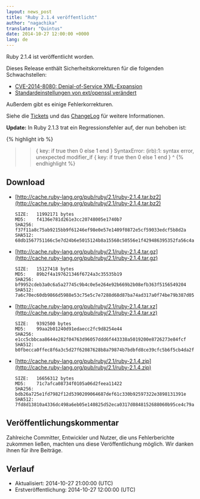 ```yaml
---
layout: news_post
title: "Ruby 2.1.4 veröffentlicht"
author: "nagachika"
translator: "Quintus"
date: 2014-10-27 12:00:00 +0000
lang: de
---
```


Ruby 2.1.4 ist veröffentlicht worden.

Dieses Release enthält Sicherheitskorrekturen für die folgenden Schwachstellen:

* [CVE-2014-8080: Denial-of-Service XML-Expansion](https://www.ruby-lang.org/de/news/2014/10/27/rexml-dos-cve-2014-8080/)
* [Standardeinstellungen von ext/openssl verändert](https://www.ruby-lang.org/de/news/2014/10/27/changing-default-settings-of-ext-openssl/)

Außerdem gibt es einige Fehlerkorrekturen.

Siehe die
[Tickets](https://bugs.ruby-lang.org/projects/ruby-21/issues?set_filter=1&amp;status_id=5)
und das
[ChangeLog](http://svn.ruby-lang.org/repos/ruby/tags/v2_1_4/ChangeLog)
für weitere Informationen.

**Update:** In Ruby 2.1.3 trat ein Regressionsfehler auf, der nun behoben ist:

{% highlight irb %}
>> { key: if true then 0 else 1 end }
SyntaxError: (irb):1: syntax error, unexpected modifier_if
{ key: if true then 0 else 1 end }
         ^
{% endhighlight %}

## Download

* [http://cache.ruby-lang.org/pub/ruby/2.1/ruby-2.1.4.tar.bz2](http://cache.ruby-lang.org/pub/ruby/2.1/ruby-2.1.4.tar.bz2)

      SIZE:   11992171 bytes
      MD5:    f4136e781d261e3cc20748005e1740b7
      SHA256: f37f11a8c75ab9215bb9f61246ef98e0e57e1409f0872e5cf59033edcf5b8d2a
      SHA512: 68db1567751166c5e7d24b6e5015124b8a15568c50556e1f429486395352fa56c4a195a74820ab135697924149d014b445b345a1b9755678aaf824fba79c606b

* [http://cache.ruby-lang.org/pub/ruby/2.1/ruby-2.1.4.tar.gz](http://cache.ruby-lang.org/pub/ruby/2.1/ruby-2.1.4.tar.gz)

      SIZE:   15127418 bytes
      MD5:    89b2f4a197621346f6724a3c35535b19
      SHA256: bf9952cdeb3a0c6a5a27745c9b4c0e5e264e92b669b2b08efb363f5156549204
      SHA512: 7a6c70ec60db9866d5988e53c75e5c7e7288d68d87ba74ad317a0f74be79b387d05f665d9273d24dc64edc011d396b6396d2c7b1de6fd6a03569103e5acdcc36

* [http://cache.ruby-lang.org/pub/ruby/2.1/ruby-2.1.4.tar.xz](http://cache.ruby-lang.org/pub/ruby/2.1/ruby-2.1.4.tar.xz)

      SIZE:   9392500 bytes
      MD5:    99aa2b01240d91edaecc2fc9d8254e44
      SHA256: e1cc5cbbcaa8644e282f04763d96057ddd6f443338a5019200e8726273e84fcf
      SHA512: b0fbecca0ffec8f6a3c5d27f62087628b8a79874b7bdbfd8ce39cfc5b6f5cb4da2f8a3e6031abae9c59273cf629f41cf5987e2a5f4c083b0f3a3b02eeb5d7dca

* [http://cache.ruby-lang.org/pub/ruby/2.1/ruby-2.1.4.zip](http://cache.ruby-lang.org/pub/ruby/2.1/ruby-2.1.4.zip)

      SIZE:   16656312 bytes
      MD5:    71c7afca08734f0105a06d2feea11422
      SHA256: bdb26a725e1fd7982f12d5390209064687def61c330b92597322e3898131391e
      SHA512: 7fd8d13810a4336dc498a6eb05e140825d52eca0317d0848152688060b95ce4c79ab6a10cf14ab2499ae559fb4676d86538eacd94fb262c16795067fb4f47614


## Veröffentlichungskommentar

Zahlreiche Committer, Entwickler und Nutzer, die uns Fehlerberichte
zukommen ließen, machten uns diese Veröffentlichung möglich.
Wir danken ihnen für ihre Beiträge.

## Verlauf

* Aktualisiert: 2014-10-27 21:00:00 (UTC)
* Erstveröffentlichung: 2014-10-27 12:00:00 (UTC)
